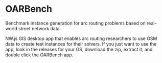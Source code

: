 # OARBench
Benchmark instance generation for arc routing problems based on real-world street network data.

NW.js GIS desktop app that enables arc routing researchers to use OSM data to create test instances for their solvers.
If you just want to use the app, look in the releases for your OS, download the zip, extract it, and double click the OARBench app.
